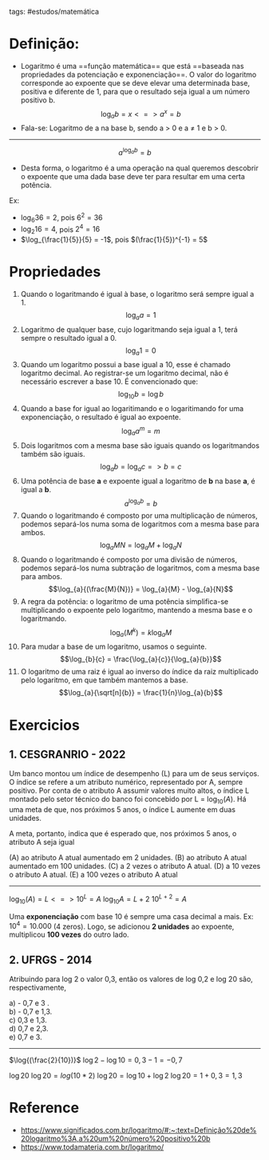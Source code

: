 tags: #estudos/matemática 

# Definição:
- Logaritmo é uma ==função matemática== que está ==baseada nas propriedades da potenciação e exponenciação==. O valor do logaritmo corresponde ao expoente que se deve elevar uma determinada base, positiva e diferente de 1, para que o resultado seja igual a um número positivo b.
$$\log_{a}{b} = x <=> a^{x} = b$$
- Fala-se: Logaritmo de a na base b, sendo a > 0 e a ≠ 1 e b > 0.
---
$$a^{\log_{a}{b}} = b$$
- Desta forma, o logaritmo é a uma operação na qual queremos descobrir o expoente que uma dada base deve ter para resultar em uma certa potência.

Ex:
- $\log_{6}{36} = 2$, pois $6^2 = 36$
- $\log_{2}{16} = 4$, pois $2^4 = 16$
- $\log_{\frac{1}{5}}{5} = -1$, pois $(\frac{1}{5})^{-1} = 5$

# Propriedades 
1. Quando o logaritmando é igual à base, o logaritmo será sempre igual a 1.
$$\log_{a}{a} = 1$$
2. Logaritmo de qualquer base, cujo logaritmando seja igual a 1, terá sempre o resultado igual a 0.
$$\log_{a}{1} = 0$$
3. Quando um logaritmo possui a base igual a 10, esse é chamado logaritmo decimal. Ao registrar-se um logaritmo decimal, não é necessário escrever a base 10. É convencionado que:
$$\log_{10}{b} = \log{b}$$
4.  Quando a base for igual ao logaritimando e o logaritimando for uma exponenciação, o resultado é igual ao expoente.
$$\log_{a}{a^m} = m$$
5. Dois logaritmos com a mesma base são iguais quando os logaritmandos também são iguais.
$$\log_{a}{b} = \log_{a}{c} => b = c$$
6. Uma potência de base **a** e expoente igual a logaritmo de **b** na base **a**, é igual a **b**.
$$a^{\log_{a}{b}} = b$$
7. Quando o logaritmando é composto por uma multiplicação de números, podemos separá-los numa soma de logaritmos com a mesma base para ambos.
$$\log_{a}{MN} = \log_{a}{M} + \log_{a}{N}$$
8. Quando o logaritmando é composto por uma divisão de números, podemos separá-los numa subtração de logaritmos, com a mesma base para ambos.
$$\log_{a}{(\frac{M}{N})} = \log_{a}{M} - \log_{a}{N}$$
9. A regra da potência: o logaritmo de uma potência simplifica-se multiplicando o expoente pelo logaritmo, mantendo a mesma base e o logaritmando.
$$\log_{a}{(M^k)} = k\log_{a}{M}$$
10. Para mudar a base de um logaritmo, usamos o seguinte.
$$\log_{b}{c} = \frac{\log_{a}{c}}{\log_{a}{b}}$$
11. O logaritmo de uma raiz é igual ao inverso do índice da raiz multiplicado pelo logaritmo, em que também mantemos a base.
$$\log_{a}{\sqrt[n]{b}} = \frac{1}{n}\log_{a}{b}$$

# Exercicios
## 1. CESGRANRIO - 2022
Um banco montou um índice de desempenho (L) para um de seus serviços. O índice se refere a um atributo numérico, representado por A, sempre positivo. Por conta de o atributo A assumir valores muito altos, o índice L montado pelo setor técnico do banco foi concebido por L = $\log_{10}{(A)}$. Há uma meta de que, nos próximos 5 anos, o índice L aumente em duas unidades. 

A meta, portanto, indica que é esperado que, nos próximos 5 anos, o atributo A seja igual

(A) ao atributo A atual aumentado em 2 unidades.
(B) ao atributo A atual aumentado em 100 unidades.
(C) a 2 vezes o atributo A atual.
(D) a 10 vezes o atributo A atual.
(E) a 100 vezes o atributo A atual

---
$\log_{10}{(A)} = L <=> 10^{L} = A$ 
$\log_{10}{A} = L + 2$
$10^{L + 2} = A$

Uma **exponenciação** com base 10 é sempre uma casa decimal a mais. Ex: $10^4 = 10.000$ (4 zeros).
Logo, se adicionou **2 unidades** ao expoente, multiplicou **100 vezes** do outro lado.

## 2. UFRGS - 2014
Atribuindo para log 2 o valor 0,3, então os valores de log 0,2 e log 20 são, respectivamente,

a) - 0,7 e 3 .  
b) - 0,7 e 1,3.  
c) 0,3 e 1,3.  
d) 0,7 e 2,3.  
e) 0,7 e 3.

---
$\log{(\frac{2}{10})}$
$\log{2} - \log{10} = 0,3 -1 = -0,7$ 

$\log20$
$\log20 = log(10*2)$
$\log20 = \log10 + \log2$
$\log20 = 1 + 0,3 = 1,3$

# Reference
- https://www.significados.com.br/logaritmo/#:~:text=Definição%20de%20logaritmo%3A,a%20um%20número%20positivo%20b
- https://www.todamateria.com.br/logaritmo/